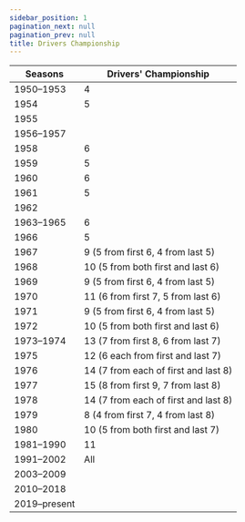 ```yaml
---
sidebar_position: 1
pagination_next: null
pagination_prev: null
title: Drivers Championship
---
```



Seasons	        |	Drivers' Championship	            |	
----	        |---------------------------------------|
1950–1953	    |4	                                    |	
1954	        |5	                                    |
1955	        |		                                |	
1956–1957	    |		                                |
1958	        |6	                                    |	
1959	        |5	                                    |	
1960	        |6	                                    |	
1961	        |5	                                    |	
1962	        |		                                |	
1963–1965	    |6	                                    |	
1966	        |5                                      |	
1967	        |9 (5 from first 6, 4 from last 5)      |	
1968	        |10 (5 from both first and last 6)	    |
1969	        |9 (5 from first 6, 4 from last 5)	    |	
1970	        |11 (6 from first 7, 5 from last 6)	    |
1971	        |9 (5 from first 6, 4 from last 5)	    |	
1972	        |10 (5 from both first and last 6)	    |	
1973–1974	    |13 (7 from first 8, 6 from last 7)	    |	
1975	        |12 (6 each from first and last 7)	    |	
1976	        |14 (7 from each of first and last 8)   |	
1977	        |15 (8 from first 9, 7 from last 8)	    |	
1978	        |14 (7 from each of first and last 8)	|	
1979	        |8 (4 from first 7, 4 from last 8)	    |	
1980	        |10 (5 from both first and last 7)	    |	
1981–1990	    |11	                                    |
1991–2002	    |All	                                |	
2003–2009	    |		                                |	
2010–2018	    |		                                |	
2019–present	|		                                |	